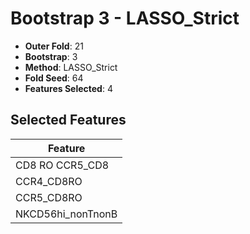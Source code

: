 # Bootstrap 3 - LASSO_Strict

- **Outer Fold**: 21
- **Bootstrap**: 3
- **Method**: LASSO_Strict
- **Fold Seed**: 64
- **Features Selected**: 4

## Selected Features

| Feature |
|---------|
| CD8 RO CCR5_CD8 |
| CCR4_CD8RO |
| CCR5_CD8RO |
| NKCD56hi_nonTnonB |
